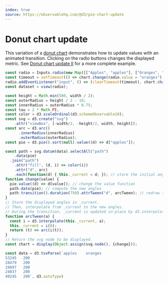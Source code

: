 ```yaml
---
index: true
source: https://observablehq.com/@d3/pie-chart-update
---
```


# Donut chart update

This variation of a [donut chart](./donut-chart) demonstrates how to update values with an animated transition. Clicking on the radio buttons changes the displayed metric. See [Donut chart update II](./donut-chart-update-2) for a more complete example. 

```js
const radio = Inputs.radio(new Map([["Apples", "apples"], ["Oranges", "oranges"]]), {label: "dataset", value: "apples"});
const timeout = setTimeout(() => chart.change(radio.value = "oranges"), 2000);
radio.addEventListener("input", () => (clearTimeout(timeout), chart.change(radio.value)));
const dataset = view(radio);
```

```js echo
const height = Math.min(500, width / 2);
const outerRadius = height / 2 - 10;
const innerRadius = outerRadius * 0.75;
const tau = 2 * Math.PI;
const color = d3.scaleOrdinal(d3.schemeObservable10);
const svg = d3.create("svg")
    .attr("viewBox", [-width/2, -height/2, width, height]);
const arc = d3.arc()
      .innerRadius(innerRadius)
      .outerRadius(outerRadius);
const pie = d3.pie().sort(null).value((d) => d["apples"]);

const path = svg.datum(data).selectAll("path")
    .data(pie)
  .join("path")
    .attr("fill", (d, i) => color(i))
    .attr("d", arc)
    .each(function(d) { this._current = d; }); // store the initial angles
function change(value) {
  pie.value((d) => d[value]); // change the value function
  path.data(pie); // compute the new angles
  path.transition().duration(750).attrTween("d", arcTween); // redraw the cs
}
// Store the displayed angles in _current.
// Then, interpolate from _current to the new angles.
// During the transition, _current is updated in-place by d3.interpolate.
function arcTween(a) {
  const i = d3.interpolate(this._current, a);
  this._current = i(0);
  return (t) => arc(i(t));
}
// Return the svg node to be displayed.
const chart = display(Object.assign(svg.node(), {change}));
```

```js
const data = d3.tsvParse(`apples	oranges
53245	200
28479	200
19697	200
24037	200
40245	200`, d3.autoType)
```
